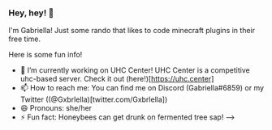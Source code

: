 ### Hey, hey! 👋

I'm Gabriella! Just some rando that likes to code minecraft plugins in their free time.

Here is some fun info!

- 🔭 I’m currently working on UHC Center! UHC Center is a competitive uhc-based server. Check it out (here!)[https://uhc.center]
- 📫 How to reach me: You can find me on Discord (Gabriella#6859) or my Twitter ((@Gxbrlella)[twitter.com/Gxbrlella])
- 😄 Pronouns: she/her
- ⚡ Fun fact: Honeybees can get drunk on fermented tree sap!
-->
